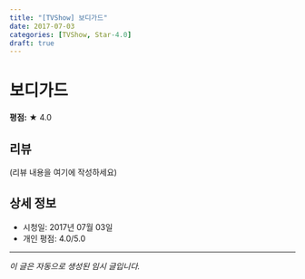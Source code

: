 ```yaml
---
title: "[TVShow] 보디가드"
date: 2017-07-03
categories: [TVShow, Star-4.0]
draft: true
---
```


# 보디가드

**평점:** ★ 4.0

## 리뷰

(리뷰 내용을 여기에 작성하세요)

## 상세 정보

- 시청일: 2017년 07월 03일
- 개인 평점: 4.0/5.0

---

*이 글은 자동으로 생성된 임시 글입니다.*
